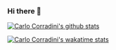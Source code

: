 ### Hi there 👋

[![Carlo Corradini's github stats](https://github-readme-stats.vercel.app/api?username=carlocorradini&show_icons=true)](https://github.com/carlocorradini)

[![Carlo Corradini's wakatime stats](https://github-readme-stats.vercel.app/api/wakatime?username=carlocorradini)](https://github.com/carlocorradini)
